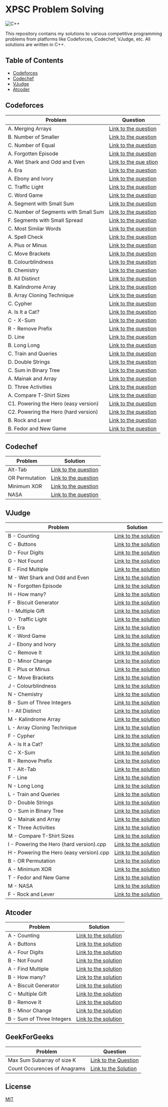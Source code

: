 # XPSC Problem Solving

![C++](https://img.shields.io/badge/C%2B%2B-00599C?style=for-the-badge&logo=c%2B%2B&logoColor=white)

This repository contains my solutions to various competitive programming problems from platforms like Codeforces, Codechef, VJudge, etc. All solutions are written in C++.

## Table of Contents

- [Codeforces](#codeforces)
- [Codechef](#codechef)
- [VJudge](#vjudge)
- [Atcoder](#atcoder)

## Codeforces

| Problem                              | Question                                                                                                 |
| ------------------------------------ | -------------------------------------------------------------------------------------------------------- |
| A. Merging Arrays                    | [Link to the question](https://codeforces.com/edu/course/2/lesson/9/1/practice/contest/307092/problem/A) |
| B. Number of Smaller                 | [Link to the question](https://codeforces.com/edu/course/2/lesson/9/1/practice/contest/307092/problem/B) |
| C. Number of Equal                   | [Link to the question](https://codeforces.com/edu/course/2/lesson/9/1/practice/contest/307092/problem/C) |
| A. Forgotten Episode                 | [Link to the question](https://codeforces.com/problemset/problem/440/A)                                  |
| A. Wet Shark and Odd and Even        | [Link to the que stion](https://codeforces.com/problemset/problem/621/A)                                 |
| A. Era                               | [Link to the question](https://codeforces.com/problemset/problem/1604/A)                                 |
| A. Ebony and Ivory                   | [Link to the question](https://codeforces.com/problemset/problem/633/A)                                  |
| C. Traffic Light                     | [Link to the question](https://codeforces.com/problemset/problem/1744/C)                                 |
| C. Word Game                         | [Link to the question](https://codeforces.com/problemset/problem/1722/C)                                 |
| A. Segment with Small Sum            | [Link to the question](https://codeforces.com/edu/course/2/lesson/9/2/practice/contest/307093/problem/A) |
| C. Number of Segments with Small Sum | [Link to the question](https://codeforces.com/edu/course/2/lesson/9/2/practice/contest/307093/problem/C) |
| F. Segments with Small Spread        | [Link to the question](https://codeforces.com/edu/course/2/lesson/9/2/practice/contest/307093/problem/F) |
| C. Most Similar Words                | [Link to the question](https://codeforces.com/contest/1676/problem/C)                                    |
| A. Spell Check                       | [Link to the question](https://codeforces.com/contest/1722/problem/A)                                    |
| A. Plus or Minus                     | [Link to the question](https://codeforces.com/problemset/problem/1807/A)                                 |
| C. Move Brackets                     | [Link to the question](https://codeforces.com/problemset/problem/1374/C)                                 |
| B. Colourblindness                   | [Link to the question](https://codeforces.com/problemset/problem/1722/B)                                 |
| B. Chemistry                         | [Link to the question](https://codeforces.com/problemset/problem/1883/B)                                 |
| B. All Distinct                      | [Link to the question](https://codeforces.com/problemset/problem/1692/B)                                 |
| B. Kalindrome Array                  | [Link to the question](https://codeforces.com/problemset/problem/1610/B)                                 |
| B. Array Cloning Technique           | [Link to the question](https://codeforces.com/problemset/problem/1665/B)                                 |
| C. Cypher                            | [Link to the question](https://codeforces.com/problemset/problem/1703/C)                                 |
| A. Is It a Cat?                      | [Link to the question](https://codeforces.com/problemset/problem/1800/A)                                 |
| C - X-Sum                            | [Link to the question](https://codeforces.com/contest/1676/problem/D)                                    |
| R - Remove Prefix                    | [Link to the question](https://codeforces.com/problemset/problem/1714/B)                                 |
| D. Line                              | [Link to the question](https://codeforces.com/problemset/problem/1722/D)                                 |
| B. Long Long                         | [Link to the question](https://codeforces.com/problemset/problem/1843/B)                                 |
| C. Train and Queries                 | [Link to the question](https://codeforces.com/problemset/problem/1702/C)                                 |
| D. Double Strings                    | [Link to the question](https://codeforces.com/problemset/problem/1703/D)                                 |
| C. Sum in Binary Tree                | [Link to the question](https://codeforces.com/problemset/problem/1843/C)                                 |
| A. Mainak and Array                  | [Link to the question](https://codeforces.com/problemset/problem/1726/A)                                 |
| D. Three Activities                  | [Link to the question](https://codeforces.com/problemset/problem/1914/D)                                 |
| A. Compare T-Shirt Sizes             | [Link to the question](https://codeforces.com/contest/1741/problem/A)                                    |
| C1. Powering the Hero (easy version) | [Link to the question](https://codeforces.com/problemset/problem/1800/C1)                                |
| C2. Powering the Hero (hard version) | [Link to the question](https://codeforces.com/problemset/problem/1800/C2)                                |
| B. Rock and Lever                    | [Link to the question](https://codeforces.com/problemset/problem/1420/B)                                 |
| B. Fedor and New Game                | [Link to the question](https://codeforces.com/problemset/problem/467/B)                                  |

## Codechef

| Problem        | Solution                                                          |
| -------------- | ----------------------------------------------------------------- |
| Alt-Tab        | [Link to the question](https://www.codechef.com/problems/ALTTAB)  |
| OR Permutation | [Link to the question](https://www.codechef.com/problems/PERMOR)  |
| Minimum XOR    | [Link to the question](https://www.codechef.com/problems/MINMXOR) |
| NASA           | [Link to the question](https://www.codechef.com/problems/PALIXOR) |

## VJudge

| Problem                                  | Solution                                                     |
| ---------------------------------------- | ------------------------------------------------------------ |
| B - Counting                             | [Link to the solution](https://vjudge.net/solution/49862697) |
| C - Buttons                              | [Link to the solution](https://vjudge.net/solution/49864748) |
| D - Four Digits                          | [Link to the solution](https://vjudge.net/solution/49871311) |
| G - Not Found                            | [Link to the solution](https://vjudge.net/solution/49886953) |
| E - Find Multiple                        | [Link to the solution](https://vjudge.net/solution/49903992) |
| M - Wet Shark and Odd and Even           | [Link to the solution](https://vjudge.net/solution/49935974) |
| N - Forgotten Episode                    | [Link to the solution](https://vjudge.net/solution/49935943) |
| H - How many?                            | [Link to the solution](https://vjudge.net/solution/49967693) |
| F - Biscuit Generator                    | [Link to the solution](https://vjudge.net/solution/49993741) |
| I - Multiple Gift                        | [Link to the solution](https://vjudge.net/solution/50049067) |
| O - Traffic Light                        | [Link to the solution](https://vjudge.net/solution/50041167) |
| L - Era                                  | [Link to the solution](https://vjudge.net/solution/50031377) |
| K - Word Game                            | [Link to the solution](https://vjudge.net/solution/50030182) |
| J - Ebony and Ivory                      | [Link to the solution](https://vjudge.net/solution/50031751) |
| C - Remove It                            | [Link to the solution](https://vjudge.net/solution/50127789) |
| D - Minor Change                         | [Link to the solution](https://vjudge.net/solution/50151999) |
| E - Plus or Minus                        | [Link to the solution](https://vjudge.net/solution/50178389) |
| C - Move Brackets                        | [Link to the solution](https://vjudge.net/solution/50179149) |
| J - Colourblindness                      | [Link to the solution](https://vjudge.net/solution/50178773) |
| N - Chemistry                            | [Link to the solution](https://vjudge.net/solution/50196150) |
| B - Sum of Three Integers                | [Link to the solution](https://vjudge.net/solution/50202972) |
| I - All Distinct                         | [Link to the solution](https://vjudge.net/solution/50215271) |
| M - Kalindrome Array                     | [Link to the solution](https://vjudge.net/solution/50326564) |
| L - Array Cloning Technique              | [Link to the solution](https://vjudge.net/solution/50319925) |
| F - Cypher                               | [Link to the solution](https://vjudge.net/solution/50291151) |
| A - Is It a Cat?                         | [Link to the solution](https://vjudge.net/solution/50320672) |
| C - X-Sum                                | [Link to the solution](https://vjudge.net/solution/50446192) |
| R - Remove Prefix                        | [Link to the solution](https://vjudge.net/solution/50447585) |
| T - Alt-Tab                              | [Link to the solution](https://vjudge.net/solution/50467527) |
| F - Line                                 | [Link to the solution](https://vjudge.net/solution/50496989) |
| N - Long Long                            | [Link to the solution](https://vjudge.net/solution/50506196) |
| L - Train and Queries                    | [Link to the solution](https://vjudge.net/solution/50539311) |
| D - Double Strings                       | [Link to the solution](https://vjudge.net/solution/50521847) |
| O - Sum in Binary Tree                   | [Link to the solution](https://vjudge.net/solution/50519200) |
| Q - Mainak and Array                     | [Link to the solution](https://vjudge.net/solution/50541236) |
| K - Three Activities                     | [Link to the solution](https://vjudge.net/solution/50561209) |
| M - Compare T-Shirt Sizes                | [Link to the solution](https://vjudge.net/solution/50561683) |
| I - Powering the Hero (hard version).cpp | [Link to the solution](https://vjudge.net/solution/50618248) |
| H - Powering the Hero (easy version).cpp | [Link to the solution](https://vjudge.net/solution/50618345) |
| B - OR Permutation                       | [Link to the solution](https://vjudge.net/solution/50680953) |
| A - Minimum XOR                          | [Link to the solution](https://vjudge.net/solution/50684206) |
| T - Fedor and New Game                   | [Link to the solution](https://vjudge.net/solution/50686792) |
| M - NASA                                 | [Link to the solution](https://vjudge.net/solution/50686905) |
| F - Rock and Lever                       | [Link to the solution](https://vjudge.net/solution/50686926) |

## Atcoder

| Problem                   | Solution                                                                        |
| ------------------------- | ------------------------------------------------------------------------------- |
| A - Counting              | [Link to the solution](https://atcoder.jp/contests/abc209/submissions/51240912) |
| A - Buttons               | [Link to the solution](https://atcoder.jp/contests/abc124/submissions/51242274) |
| A - Four Digits           | [Link to the solution](https://atcoder.jp/contests/abc222/submissions/51246731) |
| B - Not Found             | [Link to the solution](https://atcoder.jp/contests/abc071/submissions/51260924) |
| A - Find Multiple         | [Link to the solution](https://atcoder.jp/contests/abc220/submissions/51273864) |
| B - How many?             | [Link to the solution](https://atcoder.jp/contests/abc214/submissions/51428191) |
| A - Biscuit Generator     | [Link to the solution](https://atcoder.jp/contests/abc125/submissions/51450217) |
| C - Multiple Gift         | [Link to the solution](https://atcoder.jp/contests/abc083/submissions/51498352) |
| B - Remove It             | [Link to the solution](https://atcoder.jp/contests/abc191/submissions/51603504) |
| B - Minor Change          | [Link to the solution](https://atcoder.jp/contests/abc172/submissions/51640776) |
| B - Sum of Three Integers | [Link to the solution](https://atcoder.jp/contests/abc051/submissions/51716762) |

## GeekForGeeks

| Problem                      | Question                                                                                                                                                                                                    |
| ---------------------------- | ----------------------------------------------------------------------------------------------------------------------------------------------------------------------------------------------------------- |
| Max Sum Subarray of size K   | [Link to the Question](https://www.geeksforgeeks.org/problems/max-sum-subarray-of-size-k5313/1)                                                                                                             |
| Count Occurences of Anagrams | [Link to the Solution](https://www.geeksforgeeks.org/problems/count-occurences-of-anagrams5839/1?_gl=1*2hl6h9*_ga*MTYxMTcwOTY2OC4xNjYwMzk1MzY0*_ga_DWCCJLKX3X*MTY5Njc3NDQzNi4xLjEuMTY5Njc3NDUwNy4wLjAuMA..) |

## License

[MIT](./LICENSE)

